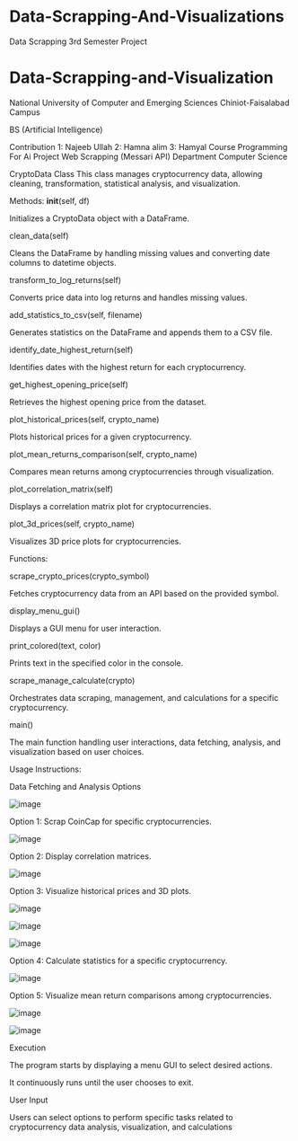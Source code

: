 # Data-Scrapping-And-Visualizations
Data Scrapping 3rd Semester Project 
# Data-Scrapping-and-Visualization

National University of Computer and Emerging Sciences Chiniot-Faisalabad Campus 

BS (Artificial Intelligence)

Contribution 
1: Najeeb Ullah
2: Hamna alim 
3: Hamyal
Course	Programming For Ai 
Project	Web Scrapping (Messari API)
Department	Computer Science

  
CryptoData Class
This class manages cryptocurrency data, allowing cleaning, transformation, statistical analysis, and visualization.

Methods:
__init__(self, df)

Initializes a CryptoData object with a DataFrame.

clean_data(self)

Cleans the DataFrame by handling missing values and converting date columns to datetime objects.

transform_to_log_returns(self)

Converts price data into log returns and handles missing values.

add_statistics_to_csv(self, filename)

Generates statistics on the DataFrame and appends them to a CSV file.

identify_date_highest_return(self)

Identifies dates with the highest return for each cryptocurrency.

get_highest_opening_price(self)

Retrieves the highest opening price from the dataset.

plot_historical_prices(self, crypto_name)

Plots historical prices for a given cryptocurrency.

plot_mean_returns_comparison(self, crypto_name)

Compares mean returns among cryptocurrencies through visualization.

plot_correlation_matrix(self)

Displays a correlation matrix plot for cryptocurrencies.

plot_3d_prices(self, crypto_name)

Visualizes 3D price plots for cryptocurrencies.

Functions:

scrape_crypto_prices(crypto_symbol)

Fetches cryptocurrency data from an API based on the provided symbol.

display_menu_gui()

Displays a GUI menu for user interaction.

print_colored(text, color)

Prints text in the specified color in the console.

scrape_manage_calculate(crypto)

Orchestrates data scraping, management, and calculations for a specific cryptocurrency.

main()

The main function handling user interactions, data fetching, analysis, and visualization based on user choices.

Usage Instructions:

Data Fetching and Analysis Options

![image](https://github.com/Najeebullah3124/Data-Scrapping-and-Visualization/assets/147226547/0fe55bdc-778a-4956-b4e4-8282f7e2a96d)

Option 1: Scrap CoinCap for specific cryptocurrencies.

![image](https://github.com/Najeebullah3124/Data-Scrapping-and-Visualization/assets/147226547/6e2cc0dc-b692-4c1d-8d53-80d6788ae126)

Option 2: Display correlation matrices.

![image](https://github.com/Najeebullah3124/Data-Scrapping-and-Visualization/assets/147226547/6dd16ec1-a04c-4ce7-819b-385ce68c969b)

Option 3: Visualize historical prices and 3D plots.

![image](https://github.com/Najeebullah3124/Data-Scrapping-and-Visualization/assets/147226547/62280568-7746-4c97-9ed9-c8165a82a2dc)

![image](https://github.com/Najeebullah3124/Data-Scrapping-and-Visualization/assets/147226547/fbc4978f-2865-4be7-a1cf-c48006ccb43e)

![image](https://github.com/Najeebullah3124/Data-Scrapping-and-Visualization/assets/147226547/887a80cb-24d2-46ea-bf22-185bab08dc10)

Option 4: Calculate statistics for a specific cryptocurrency.

![image](https://github.com/Najeebullah3124/Data-Scrapping-and-Visualization/assets/147226547/e224e525-fbed-4640-89ad-06543eaf5ff8)

Option 5: Visualize mean return comparisons among cryptocurrencies.

![image](https://github.com/Najeebullah3124/Data-Scrapping-and-Visualization/assets/147226547/2d10333d-932b-45c3-aafc-d4e652de77a5)

![image](https://github.com/Najeebullah3124/Data-Scrapping-and-Visualization/assets/147226547/48da5195-09b6-4cc9-baf6-36b0703fafb5)


Execution

The program starts by displaying a menu GUI to select desired actions.

It continuously runs until the user chooses to exit.

User Input

Users can select options to perform specific tasks related to cryptocurrency data analysis, visualization, and calculations

